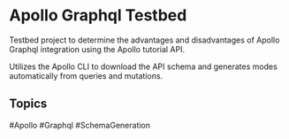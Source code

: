 # Apollo Graphql Testbed
Testbed project to determine the advantages and disadvantages of Apollo Graphql integration using the Apollo tutorial API. 

Utilizes the Apollo CLI to download the API schema and generates modes automatically from queries and mutations. 


## Topics
#Apollo #Graphql #SchemaGeneration
